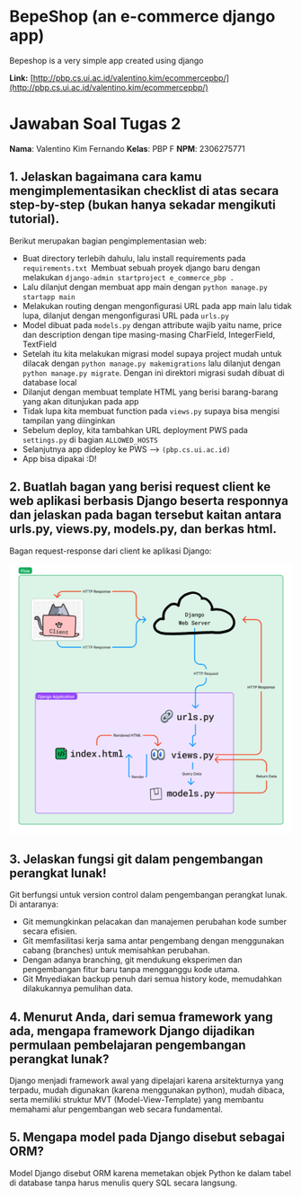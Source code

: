 # BepeShop (an e-commerce django app)
Bepeshop is a very simple app created using django

**Link:** [http://pbp.cs.ui.ac.id/valentino.kim/ecommercepbp/](http://pbp.cs.ui.ac.id/valentino.kim/ecommercepbp/)

# Jawaban Soal Tugas 2

**Nama**: Valentino Kim Fernando 
**Kelas**: PBP F 
**NPM**: 2306275771

## 1. Jelaskan bagaimana cara kamu mengimplementasikan checklist di atas secara step-by-step (bukan hanya sekadar mengikuti tutorial).
Berikut merupakan bagian pengimplementasian web:
- Buat directory terlebih dahulu, lalu install requirements pada `requirements.txt `Membuat sebuah proyek django baru dengan melakukan `django-admin startproject e_commerce_pbp .`
- Lalu dilanjut dengan membuat app main dengan `python manage.py startapp main`
- Melakukan routing dengan mengonfigurasi URL pada app main lalu tidak lupa, dilanjut dengan mengonfigurasi URL pada `urls.py`
- Model dibuat pada `models.py` dengan attribute wajib yaitu name, price dan description dengan tipe masing-masing CharField, IntegerField, TextField
- Setelah itu kita melakukan migrasi model supaya project mudah untuk dilacak dengan `python manage.py makemigrations` lalu dilanjut dengan `python manage.py migrate`. Dengan ini direktori migrasi sudah dibuat di database local
- Dilanjut dengan membuat template HTML yang berisi barang-barang yang akan ditunjukan pada app
- Tidak lupa kita membuat function pada `views.py` supaya bisa mengisi tampilan yang diinginkan
- Sebelum deploy, kita tambahkan URL deployment PWS pada `settings.py` di bagian `ALLOWED_HOSTS`
- Selanjutnya app dideploy ke PWS --> `(pbp.cs.ui.ac.id)` 
- App bisa dipakai :D!

## 2. Buatlah bagan yang berisi request client ke web aplikasi berbasis Django beserta responnya dan jelaskan pada bagan tersebut kaitan antara urls.py, views.py, models.py, dan berkas html.
Bagan request-response dari client ke aplikasi Django:

   <img src="public/PBP_Tugas 2.png">

## 3. Jelaskan fungsi git dalam pengembangan perangkat lunak!
Git berfungsi untuk version control dalam pengembangan perangkat lunak. Di antaranya:
- Git memungkinkan pelacakan dan manajemen perubahan kode sumber secara efisien.
- Git memfasilitasi kerja sama antar pengembang dengan menggunakan cabang (branches) untuk memisahkan perubahan.
- Dengan adanya branching, git mendukung eksperimen dan pengembangan fitur baru tanpa mengganggu kode utama.
- Git Mnyediakan backup penuh dari semua history kode, memudahkan dilakukannya pemulihan data.

## 4. Menurut Anda, dari semua framework yang ada, mengapa framework Django dijadikan permulaan pembelajaran pengembangan perangkat lunak?
Django menjadi framework awal yang dipelajari karena arsitekturnya yang terpadu, mudah digunakan (karena menggunakan python), mudah dibaca, serta memiliki struktur MVT (Model-View-Template) yang membantu memahami alur pengembangan web secara fundamental.

## 5. Mengapa model pada Django disebut sebagai ORM?
Model Django disebut ORM karena memetakan objek Python ke dalam tabel di database tanpa harus menulis query SQL secara langsung.
